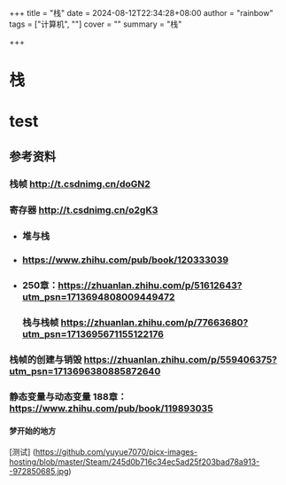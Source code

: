 +++
title = "栈"
date = 2024-08-12T22:34:28+08:00
author = "rainbow"
tags = ["计算机", ""]
cover = ""
summary = "栈"

+++



# 栈

# test

## 参考资料

### 	栈帧	http://t.csdnimg.cn/doGN2

### 	寄存器	http://t.csdnimg.cn/o2gK3

- ### 	堆与栈	

- ### https://www.zhihu.com/pub/book/120333039

- ### 250章：https://zhuanlan.zhihu.com/p/51612643?utm_psn=1713694808009449472

	### 	栈与栈帧	https://zhuanlan.zhihu.com/p/77663680?utm_psn=1713695671155122176

### 	栈帧的创建与销毁	https://zhuanlan.zhihu.com/p/559406375?utm_psn=1713696380885872640

### 	静态变量与动态变量	188章：https://www.zhihu.com/pub/book/119893035

#### 	梦开始的地方


[测试] (https://github.com/yuyue7070/picx-images-hosting/blob/master/Steam/245d0b716c34ec5ad25f203bad78a913--972850685.jpg)
